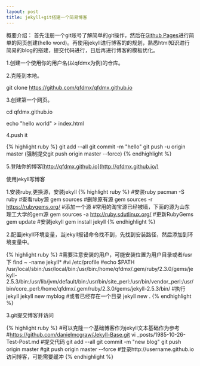 ```yaml
---
layout: post
title: jekyll+git搭建一个简易博客
---
```


概要介绍：
  首先注册一个git账号了解简单的git操作，然后在[Github Pages](https://pages.github.com/)进行简单的网页创建\(hello word\)。再使用jekyll进行博客的的规划，熟悉html知识进行简易的blog的搭建，提交代码进行，日后再进行博客的模板优化。

1.创建一个使用你的用户名(以qfdmx为例)的仓库。

2.克隆到本地。

git clone https://github.com/qfdmx/qfdmx.github.io

3.创建第一个网页。

cd qfdmx.github.io

echo "hello world" > index.html

4.push it

{% highlight ruby %}
git add --all
git commit -m "hello"
git push -u origin master (强制提交git push origin master --force)
{% endhighlight %}

5.登陆你的博客[http://qfdmx.github.io](http://qfdmx.github.io/)

使用jekyll写博客

1.安装ruby,更换源，安装jekyll
{% highlight ruby %}
#安装ruby
pacman -S ruby
#查看ruby源
gem sources
#删除原有源
gem sources -r https://rubygems.org/
#添加一个源
#常用的淘宝源已经被墙，下面的源为山东理工大学的gem源
gem sources -a http://ruby.sdutlinux.org/
#更新RubyGems
gem update
#安装jekyll
gem install jekyll
{% endhighlight %}

2.配置jekyll环境变量，当jekyll报错命令找不到，先找到安装路径，然后添加到环境变量中。

{% highlight ruby %}
#需要注意安装的用户，可能安装位置为用户目录或者/usr下
find ~ -name jekyll*
#vi /etc/profile
#echo $PATH
/usr/local/sbin:/usr/local/bin:/usr/bin:/home/qfdmx/.gem/ruby/2.3.0/gems/jekyll-2.5.3/bin:/usr/lib/jvm/default/bin:/usr/bin/site_perl:/usr/bin/vendor_perl:/usr/bin/core_perl:/home/qfdmx/.gem/ruby/2.3.0/gems/jekyll-2.5.3/bin/
#执行jekyll
jekyll new myblog
#或者已经存在一个目录
jekyll new .
{% endhighlight %}

3.git提交博客并访问

{% highlight ruby %}
#可以克隆一个基础博客作为jekyll文本基础作为参考
#https://github.com/danielmcgraw/Jekyll-Base.git
vi _posts/1985-10-26-Test-Post.md
#提交代码
git add --all
git commit -m "new blog"
git push origin master
#git push origin master --force
#登录http://username.github.io访问博客，可能需要缓冲
{% endhighlight %}

